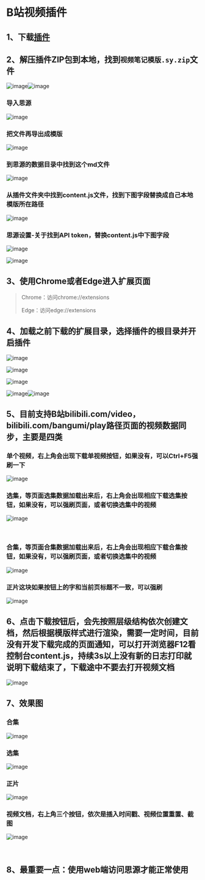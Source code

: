 # B站视频插件

## 1、下载[插件](https://github.com/coriger/siyuan-video-extension/archive/refs/heads/master.zip)

## 2、解压插件ZIP包到本地，找到`视频笔记模版.sy.zip`​文件

​![image](assets/image-20240811064631-nnsmmyn.png)​![image](assets/image-20240811070044-66q8j4g.png)​

### 导入思源

​![image](assets/image-20240811065814-rnvxkky.png)​

### 把文件再导出成模版

​![image](assets/image-20240811065659-910u9er.png)​

### 到思源的数据目录中找到这个md文件

​![image](assets/image-20240811070032-qh29h3n.png)​

### 从插件文件夹中找到content.js文件，找到下图字段替换成自己本地模版所在路径

​![image](assets/image-20240811070509-adovzpp.png)​

### 思源设置-关于找到API token，替换content.js中下图字段

​![image](assets/image-20240811070706-tvv2rxv.png)​

​![image](assets/image-20240811070631-y0q69yp.png)​

## 3、使用Chrome或者Edge进入扩展页面

> Chrome：访问chrome://extensions
>
> Edge：访问edge://extensions

## 4、加载之前下载的扩展目录，选择插件的根目录并开启插件

​![image](assets/image-20240811064925-oxexi8l.png)​

​![image](assets/image-20240811064950-4epwelc.png)​

​![image](assets/image-20240811065110-371i856.png)​

​![image](assets/image-20240811065151-93oojp9.png)​![image](assets/image-20240811065207-ouqxor3.png)​

## 5、目前支持B站bilibili.com/video，bilibili.com/bangumi/play路径页面的视频数据同步，主要是四类

### 单个视频，右上角会出现下载单视频按钮，如果没有，可以Ctrl+F5强刷一下

​![image](assets/image-20240811071518-5dxgfgi.png)​

### 选集，等页面选集数据加载出来后，右上角会出现相应下载选集按钮，如果没有，可以强刷页面，或者切换选集中的视频

​![image](assets/image-20240811071726-5tg0vc4.png)​

‍

### 合集，等页面合集数据加载出来后，右上角会出现相应下载合集按钮，如果没有，可以强刷页面，或者切换选集中的视频

​![image](assets/image-20240811071630-lqc8qiz.png)​

### 正片这块如果按钮上的字和当前页标题不一致，可以强刷

​![image](assets/image-20240811073008-fpilxg0.png)​

## 6、点击下载按钮后，会先按照层级结构依次创建文档，然后根据模版样式进行渲染，需要一定时间，目前没有开发下载完成的页面通知，可以打开浏览器F12看控制台content.js，持续3s以上没有新的日志打印就说明下载结束了，下载途中不要去打开视频文档

​![image](assets/image-20240811072025-q0ep4ih.png)​

## 7、效果图

### 合集

​![image](assets/image-20240811072216-jdqp2f5.png)​

### 选集

​![image](assets/image-20240811072238-6hcx0rp.png)​

### 正片

​![image](assets/image-20240811074118-ea4ptcj.png)​

### 视频文档，右上角三个按钮，依次是插入时间戳、视频位置重置、截图
![image](https://github.com/user-attachments/assets/5bb73900-20eb-4cec-acfa-874606431846)

‍

## 8、最重要一点：使用web端访问思源才能正常使用
